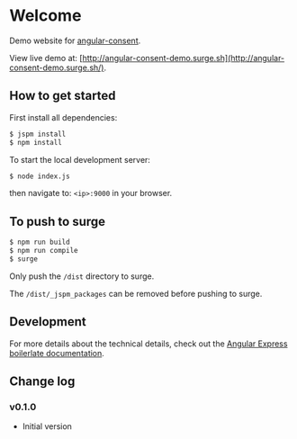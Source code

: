 # Welcome

Demo website for [angular-consent](https://github.com/jvandemo/angular-consent).

View live demo at: [http://angular-consent-demo.surge.sh](http://angular-consent-demo.surge.sh/).

## How to get started

First install all dependencies:

```bash
$ jspm install
$ npm install
```

To start the local development server:

```bash
$ node index.js
```

then navigate to: `<ip>:9000` in your browser.

## To push to surge

```bash
$ npm run build
$ npm run compile
$ surge
```

Only push the `/dist` directory to surge.

The `/dist/_jspm_packages` can be removed before pushing to surge.

## Development

For more details about the technical details, check out the [Angular Express boilerlate documentation](https://github.com/ngx-boilerplates/default).

## Change log

### v0.1.0

- Initial version
